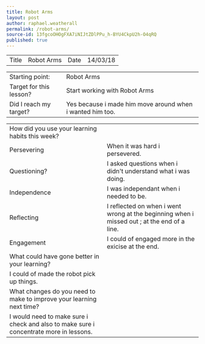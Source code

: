 ```yaml
---
title: Robot Arms
layout: post
author: raphael.weatherall
permalink: /robot-arms/
source-id: 13fgcoOHOgFXA7iNIJtZDlPPu_h-BYU4CkpU2h-O4qRQ
published: true
---
```

<table>
  <tr>
    <td>Title</td>
    <td>Robot Arms</td>
    <td>Date</td>
    <td>14/03/18</td>
  </tr>
</table>


<table>
  <tr>
    <td>Starting point:</td>
    <td>Robot Arms</td>
  </tr>
  <tr>
    <td>Target for this lesson?</td>
    <td>Start working with Robot Arms</td>
  </tr>
  <tr>
    <td>Did I reach my target? </td>
    <td>Yes because i made him move around when i wanted him too. </td>
  </tr>
</table>


<table>
  <tr>
    <td>How did you use your learning habits this week?</td>
    <td></td>
  </tr>
  <tr>
    <td>Persevering</td>
    <td>When it was hard i persevered.</td>
  </tr>
  <tr>
    <td>Questioning?</td>
    <td>I asked questions when i didn't understand what i was doing.</td>
  </tr>
  <tr>
    <td>Independence</td>
    <td>I was independant when i needed to be.</td>
  </tr>
  <tr>
    <td>Reflecting</td>
    <td>I reflected on when i went wrong at the beginning when i missed out ; at the end of a line.</td>
  </tr>
  <tr>
    <td>Engagement</td>
    <td>I could of engaged more in the exicise at the end.</td>
  </tr>
  <tr>
    <td>What could have gone better in your learning?</td>
    <td></td>
  </tr>
  <tr>
    <td>I could of made the robot pick up things. </td>
    <td></td>
  </tr>
  <tr>
    <td>What changes do you need to make to improve your learning next time?</td>
    <td></td>
  </tr>
  <tr>
    <td>I would need to make sure i check and also to make sure i concentrate more in lessons.</td>
    <td></td>
  </tr>
</table>


